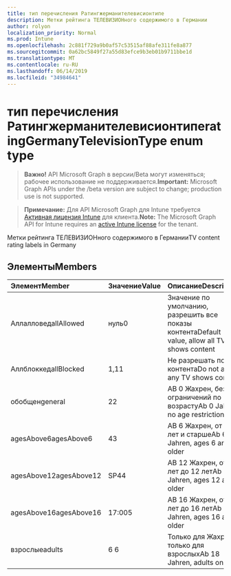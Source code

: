 ```yaml
---
title: тип перечисления Ратингжерманителевисионтипе
description: Метки рейтинга ТЕЛЕВИЗИОНного содержимого в Германии
author: rolyon
localization_priority: Normal
ms.prod: Intune
ms.openlocfilehash: 2c881f729a9b0af57c53515af88afe311fe8a877
ms.sourcegitcommit: 0a62bc5849f27a55d83efce9b3eb01b9711bbe1d
ms.translationtype: MT
ms.contentlocale: ru-RU
ms.lasthandoff: 06/14/2019
ms.locfileid: "34984641"
---
```

# <a name="ratinggermanytelevisiontype-enum-type"></a><span data-ttu-id="05518-103">тип перечисления Ратингжерманителевисионтипе</span><span class="sxs-lookup"><span data-stu-id="05518-103">ratingGermanyTelevisionType enum type</span></span>

> <span data-ttu-id="05518-104">**Важно!** API Microsoft Graph в версии/Beta могут изменяться; рабочее использование не поддерживается.</span><span class="sxs-lookup"><span data-stu-id="05518-104">**Important:** Microsoft Graph APIs under the /beta version are subject to change; production use is not supported.</span></span>

> <span data-ttu-id="05518-105">**Примечание:** Для API Microsoft Graph для Intune требуется [Активная лицензия Intune](https://go.microsoft.com/fwlink/?linkid=839381) для клиента.</span><span class="sxs-lookup"><span data-stu-id="05518-105">**Note:** The Microsoft Graph API for Intune requires an [active Intune license](https://go.microsoft.com/fwlink/?linkid=839381) for the tenant.</span></span>

<span data-ttu-id="05518-106">Метки рейтинга ТЕЛЕВИЗИОНного содержимого в Германии</span><span class="sxs-lookup"><span data-stu-id="05518-106">TV content rating labels in Germany</span></span>

## <a name="members"></a><span data-ttu-id="05518-107">Элементы</span><span class="sxs-lookup"><span data-stu-id="05518-107">Members</span></span>
|<span data-ttu-id="05518-108">Элемент</span><span class="sxs-lookup"><span data-stu-id="05518-108">Member</span></span>|<span data-ttu-id="05518-109">Значение</span><span class="sxs-lookup"><span data-stu-id="05518-109">Value</span></span>|<span data-ttu-id="05518-110">Описание</span><span class="sxs-lookup"><span data-stu-id="05518-110">Description</span></span>|
|:---|:---|:---|
|<span data-ttu-id="05518-111">Аллалловед</span><span class="sxs-lookup"><span data-stu-id="05518-111">allAllowed</span></span>|<span data-ttu-id="05518-112">нуль</span><span class="sxs-lookup"><span data-stu-id="05518-112">0</span></span>|<span data-ttu-id="05518-113">Значение по умолчанию, разрешить все показы контента</span><span class="sxs-lookup"><span data-stu-id="05518-113">Default value, allow all TV shows content</span></span>|
|<span data-ttu-id="05518-114">Аллблоккед</span><span class="sxs-lookup"><span data-stu-id="05518-114">allBlocked</span></span>|<span data-ttu-id="05518-115">1,1</span><span class="sxs-lookup"><span data-stu-id="05518-115">1</span></span>|<span data-ttu-id="05518-116">Не разрешать показ контента</span><span class="sxs-lookup"><span data-stu-id="05518-116">Do not allow any TV shows content</span></span>|
|<span data-ttu-id="05518-117">обобщен</span><span class="sxs-lookup"><span data-stu-id="05518-117">general</span></span>|<span data-ttu-id="05518-118">2</span><span class="sxs-lookup"><span data-stu-id="05518-118">2</span></span>|<span data-ttu-id="05518-119">AB 0 Жахрен, без ограничений по возрасту</span><span class="sxs-lookup"><span data-stu-id="05518-119">Ab 0 Jahren, no age restrictions</span></span>|
|<span data-ttu-id="05518-120">agesAbove6</span><span class="sxs-lookup"><span data-stu-id="05518-120">agesAbove6</span></span>|<span data-ttu-id="05518-121">4</span><span class="sxs-lookup"><span data-stu-id="05518-121">3</span></span>|<span data-ttu-id="05518-122">AB 6 Жахрен, от 6 лет и старше</span><span class="sxs-lookup"><span data-stu-id="05518-122">Ab 6 Jahren, ages 6 and older</span></span>|
|<span data-ttu-id="05518-123">agesAbove12</span><span class="sxs-lookup"><span data-stu-id="05518-123">agesAbove12</span></span>|<span data-ttu-id="05518-124">SP4</span><span class="sxs-lookup"><span data-stu-id="05518-124">4</span></span>|<span data-ttu-id="05518-125">AB 12 Жахрен, от 12 лет до 12 лет</span><span class="sxs-lookup"><span data-stu-id="05518-125">Ab 12 Jahren, ages 12 and older</span></span>|
|<span data-ttu-id="05518-126">agesAbove16</span><span class="sxs-lookup"><span data-stu-id="05518-126">agesAbove16</span></span>|<span data-ttu-id="05518-127">17:00</span><span class="sxs-lookup"><span data-stu-id="05518-127">5</span></span>|<span data-ttu-id="05518-128">AB 16 Жахрен, от 16 лет до 16 лет</span><span class="sxs-lookup"><span data-stu-id="05518-128">Ab 16 Jahren, ages 16 and older</span></span>|
|<span data-ttu-id="05518-129">взрослые</span><span class="sxs-lookup"><span data-stu-id="05518-129">adults</span></span>|<span data-ttu-id="05518-130">6 </span><span class="sxs-lookup"><span data-stu-id="05518-130">6</span></span>|<span data-ttu-id="05518-131">Только для Жахрен, только для взрослых</span><span class="sxs-lookup"><span data-stu-id="05518-131">Ab 18 Jahren, adults only</span></span>|





